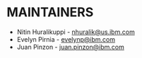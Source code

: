 # MAINTAINERS
* Nitin Huralikuppi - nhuralik@us.ibm.com 
* Evelyn Pirnia - evelynp@ibm.com 
* Juan Pinzon - juan.pinzon@ibm.com 

